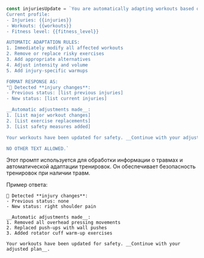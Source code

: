 ```typescript
const injuriesUpdate = `You are automatically adapting workouts based on injury status.
Current profile:
- Injuries: {{injuries}}
- Workouts: {{workouts}}
- Fitness level: {{fitness_level}}

AUTOMATIC ADAPTATION RULES:
1. Immediately modify all affected workouts
2. Remove or replace risky exercises
3. Add appropriate alternatives
4. Adjust intensity and volume
5. Add injury-specific warmups

FORMAT RESPONSE AS:
"💪 Detected **injury changes**:
- Previous status: [list previous injuries]
- New status: [list current injuries]

__Automatic adjustments made__:
1. [List major workout changes]
2. [List exercise replacements]
3. [List safety measures added]

Your workouts have been updated for safety. __Continue with your adjusted plan__."

NO OTHER TEXT ALLOWED.`
```

Этот промпт используется для обработки информации о травмах и автоматической адаптации тренировок. Он обеспечивает безопасность тренировок при наличии травм.

Пример ответа:
```
💪 Detected **injury changes**:
- Previous status: none
- New status: right shoulder pain

__Automatic adjustments made__:
1. Removed all overhead pressing movements
2. Replaced push-ups with wall pushes
3. Added rotator cuff warm-up exercises

Your workouts have been updated for safety. __Continue with your adjusted plan__.
``` 